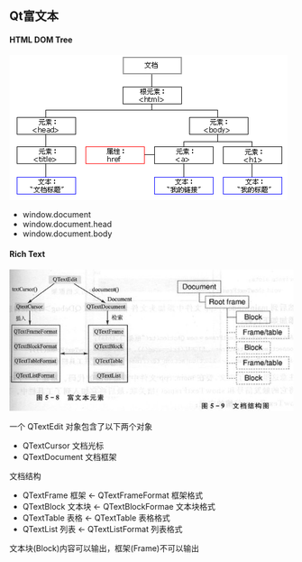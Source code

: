 ## Qt富文本

#### HTML DOM Tree

<img src="./pic/htmlDomTree.png" />

* window.document
* window.document.head
* window.document.body

#### Rich Text

<img src="./pic/richTextDom.png" />

一个 QTextEdit 对象包含了以下两个对象

* QTextCursor 文档光标
* QTextDocument 文档框架

文档结构

* QTextFrame 框架 <- QTextFrameFormat 框架格式
* QTextBlock 文本块 <- QTextBlockFormae 文本块格式
* QTextTable 表格 <- QTextTable 表格格式
* QTextList 列表 <- QTextListFormat 列表格式

文本块(Block)内容可以输出，框架(Frame)不可以输出